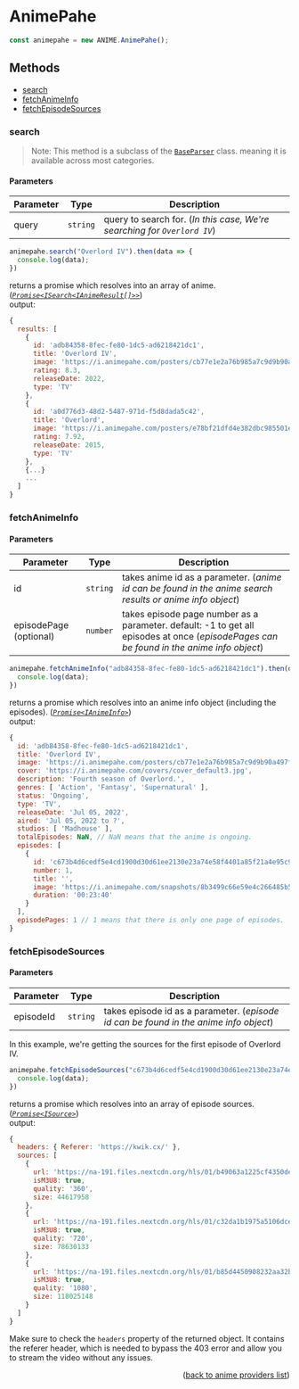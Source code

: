 <h1>AnimePahe</h1>

```ts
const animepahe = new ANIME.AnimePahe();
```

<h2>Methods</h2>

- [search](#search)
- [fetchAnimeInfo](#fetchanimeinfo)
- [fetchEpisodeSources](#fetchepisodesources)

### search
> Note: This method is a subclass of the [`BaseParser`](https://github.com/consumet/extensions/blob/master/src/models/base-parser.ts) class. meaning it is available across most categories.


<h4>Parameters</h4>

| Parameter | Type     | Description                                                              |
| --------- | -------- | ------------------------------------------------------------------------ |
| query     | `string` | query to search for. (*In this case, We're searching for `Overlord IV`*) |

```ts
animepahe.search("Overlord IV").then(data => {
  console.log(data);
})
```

returns a promise which resolves into an array of anime. (*[`Promise<ISearch<IAnimeResult[]>>`](https://github.com/consumet/extensions/blob/master/src/models/types.ts#L13-L26)*)\
output:
```js
{
  results: [
    {
      id: 'adb84358-8fec-fe80-1dc5-ad6218421dc1',
      title: 'Overlord IV',
      image: 'https://i.animepahe.com/posters/cb77e1e2a76b985a7c9d9b90a497fee65d89fa9c41d0e9e6fab4608d10313ddf.jpg',
      rating: 8.3,
      releaseDate: 2022,
      type: 'TV'
    },
    {
      id: 'a0d776d3-48d2-5487-971d-f5d8dada5c42',
      title: 'Overlord',
      image: 'https://i.animepahe.com/posters/e78bf21dfd4e382dbc985501edb0f57bda7d5305b87863fe8991a5e658c9c1a8.jpg',
      rating: 7.92,
      releaseDate: 2015,
      type: 'TV'
    },
    {...}
    ...
  ]
}
```

### fetchAnimeInfo

<h4>Parameters</h4>

| Parameter              | Type     | Description                                                                                                                              |
| ---------------------- | -------- | ---------------------------------------------------------------------------------------------------------------------------------------- |
| id                     | `string` | takes anime id as a parameter. (*anime id can be found in the anime search results or anime info object*)                                |
| episodePage (optional) | `number` | takes episode page number as a parameter. default: -1 to get all episodes at once (*episodePages can be found in the anime info object*) |


```ts
animepahe.fetchAnimeInfo("adb84358-8fec-fe80-1dc5-ad6218421dc1").then(data => {
  console.log(data);
})
```

returns a promise which resolves into an anime info object (including the episodes). (*[`Promise<IAnimeInfo>`](https://github.com/consumet/extensions/blob/master/src/models/types.ts#L28-L42)*)\
output:
```js
{
  id: 'adb84358-8fec-fe80-1dc5-ad6218421dc1',
  title: 'Overlord IV',
  image: 'https://i.animepahe.com/posters/cb77e1e2a76b985a7c9d9b90a497fee65d89fa9c41d0e9e6fab4608d10313ddf.jpg',
  cover: 'https://i.animepahe.com/covers/cover_default3.jpg',
  description: 'Fourth season of Overlord.',
  genres: [ 'Action', 'Fantasy', 'Supernatural' ],
  status: 'Ongoing',
  type: 'TV',
  releaseDate: 'Jul 05, 2022',
  aired: 'Jul 05, 2022 to ?',
  studios: [ 'Madhouse' ],
  totalEpisodes: NaN, // NaN means that the anime is ongoing.
  episodes: [
    {
      id: 'c673b4d6cedf5e4cd1900d30d61ee2130e23a74e58f4401a85f21a4e95c94f73',
      number: 1,
      title: '',
      image: 'https://i.animepahe.com/snapshots/8b3499c66e59e4c266485b54b78ad8469a520d9957dbe5a117f8d0934a93817a.jpg',
      duration: '00:23:40'
    }
  ],
  episodePages: 1 // 1 means that there is only one page of episodes.
}
```

### fetchEpisodeSources

<h4>Parameters</h4>

| Parameter | Type     | Description                                                                           |
| --------- | -------- | ------------------------------------------------------------------------------------- |
| episodeId | `string` | takes episode id as a parameter. (*episode id can be found in the anime info object*) |


In this example, we're getting the sources for the first episode of Overlord IV.
```ts
animepahe.fetchEpisodeSources("c673b4d6cedf5e4cd1900d30d61ee2130e23a74e58f4401a85f21a4e95c94f73").then(data => {
  console.log(data);
})
```

returns a promise which resolves into an array of episode sources. (*[`Promise<ISource>`](https://github.com/consumet/extensions/blob/master/src/models/types.ts#L210-L214)*)\
output:
```js
{
  headers: { Referer: 'https://kwik.cx/' },
  sources: [
    {
      url: 'https://na-191.files.nextcdn.org/hls/01/b49063a1225cf4350deb46d79b42a7572e323274d1c9d63f3b067cc4df09986a/uwu.m3u8',
      isM3U8: true,
      quality: '360',
      size: 44617958
    },
    {
      url: 'https://na-191.files.nextcdn.org/hls/01/c32da1b1975a5106dcee7e7182219f9b4dbef836fb782d7939003a8cde8f057f/uwu.m3u8',
      isM3U8: true,
      quality: '720',
      size: 78630133
    },
    {
      url: 'https://na-191.files.nextcdn.org/hls/01/b85d4450908232aa32b71bc67c80e8aedcc4f32a282e5df9ad82e4662786e9d8/uwu.m3u8',
      isM3U8: true,
      quality: '1080',
      size: 118025148
    }
  ]
}
```

Make sure to check the `headers` property of the returned object. It contains the referer header, which is needed to bypass the 403 error and allow you to stream the video without any issues.

<p align="end">(<a href="https://github.com/consumet/extensions/blob/master/docs/guides/anime.md#">back to anime providers list</a>)</p>
